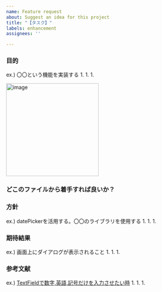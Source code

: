 ```yaml
---
name: Feature request
about: Suggest an idea for this project
title: "【タスク】"
labels: enhancement
assignees: ''

---
```


### 目的
ex.) 〇〇という機能を実装する
1. 
1. 
1. 

<img width="250" alt="image" src="">

### どこのファイルから着手すれば良いか？

### 方針
ex.) datePickerを活用する。〇〇のライブラリを使用する
1. 
1. 
1. 

### 期待結果
ex.) 画面上にダイアログが表示されること
1. 
1. 
1. 

### 参考文献
ex.) [TextFieldで数字,英語,記号だけを入力させたい時](https://qiita.com/utasan_com/items/075a638ebd048f4ac32f)
1. 
1. 
1.

